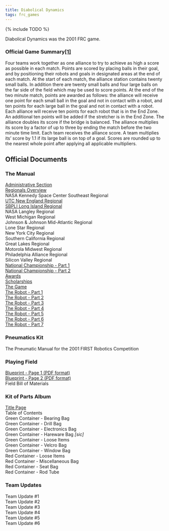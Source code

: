 ```yaml
---
title: Diabolical Dynamics
tags: frc_games
---
```

{% include TODO %}

Diabolical Dynamics was the 2001 FRC game.

### Official Game Summary[[1]](https://web.archive.org/web/20150316194933/http://www3.usfirst.org/sites/default/files/uploadedFiles/Who/FIRST_History/FRC_Game_Summaries_Photos.pdf "https://web.archive.org/web/20150316194933/http://www3.usfirst.org/sites/default/files/uploadedFiles/Who/FIRST_History/FRC_Game_Summaries_Photos.pdf")
Four teams work together as one alliance to try to achieve as high a score as possible in each match. Points are scored by placing balls in their goal, and by positioning their robots and goals in designated areas at the end of each match. At the start of each match, the alliance station contains twenty small balls. In addition there are twenty small balls and four large balls on the far side of the field which may be used to score points. At the end of the two minute match, points are awarded as follows: the alliance will receive one point for each small ball in the goal and not in contact with a robot, and ten points for each large ball in the goal and not in contact with a robot. Each alliance will receive ten points for each robot that is in the End Zone. An additional ten points will be added if the stretcher is in the End Zone. The alliance doubles its score if the bridge is balanced. The alliance multiplies its score by a factor of up to three by ending the match before the two minute time limit. Each team receives the alliance score. A team multiplies its’ score by 1.1 if its large ball is on top of a goal. Scores are rounded up to the nearest whole point after applying all applicable multipliers.


## Official Documents

### The Manual
[Administrative Section](https://drive.google.com/file/d/0By2bYoKVZHVTclhoZ2E1ZnVqM0k/view?usp=sharing "https://drive.google.com/file/d/0By2bYoKVZHVTclhoZ2E1ZnVqM0k/view?usp=sharing")  
[Regionals Overview](https://drive.google.com/file/d/0By2bYoKVZHVTdG9STWlGQmdfMU0/view?usp=sharing "https://drive.google.com/file/d/0By2bYoKVZHVTdG9STWlGQmdfMU0/view?usp=sharing")  
NASA Kennedy Space Center Southeast Regional  
[UTC New England Regional](https://drive.google.com/file/d/0By2bYoKVZHVTZHRHV3NxYk9NOGM/view?usp=sharing "https://drive.google.com/file/d/0By2bYoKVZHVTZHRHV3NxYk9NOGM/view?usp=sharing")  
[SBPLI Long Island Regional](https://drive.google.com/file/d/0By2bYoKVZHVTd3ZDSDdHdnF2ZFE/view?usp=sharing "https://drive.google.com/file/d/0By2bYoKVZHVTd3ZDSDdHdnF2ZFE/view?usp=sharing")  
NASA Langley Regional  
West Michigan Regional  
Johnson & Johnson Mid-Atlantic Regional  
Lone Star Regional  
New York City Regional  
Southern California Regional  
Great Lakes Regional  
Motorola Midwest Regional  
Philadelphia Alliance Regional  
Silicon Valley Regional  
[National Championship - Part 1](https://drive.google.com/file/d/0By2bYoKVZHVTZm5ERGtmM2Q0blU/view?usp=sharing "https://drive.google.com/file/d/0By2bYoKVZHVTZm5ERGtmM2Q0blU/view?usp=sharing")  
[National Championship - Part 2](https://drive.google.com/file/d/0By2bYoKVZHVTcjVWVnA1bjNTQXM/view?usp=sharing "https://drive.google.com/file/d/0By2bYoKVZHVTcjVWVnA1bjNTQXM/view?usp=sharing")  
[Awards](https://drive.google.com/file/d/0By2bYoKVZHVTWW5DRW5iYi1FbnM/view?usp=sharing "https://drive.google.com/file/d/0By2bYoKVZHVTWW5DRW5iYi1FbnM/view?usp=sharing")  
[Scholarships](https://web.archive.org/web/20010602235652/http://www2.usfirst.org/2k1comp/manual/scholarships.pdf "https://web.archive.org/web/20010602235652/http://www2.usfirst.org/2k1comp/manual/scholarships.pdf")  
[The Game](https://drive.google.com/file/d/0By2bYoKVZHVTZlhHLXRiY0VCTWc/view?usp=sharing "https://drive.google.com/file/d/0By2bYoKVZHVTZlhHLXRiY0VCTWc/view?usp=sharing")  
[The Robot - Part 1](https://drive.google.com/file/d/0By2bYoKVZHVTRGVWb2Z1Z1RjdEk/view?usp=sharing "https://drive.google.com/file/d/0By2bYoKVZHVTRGVWb2Z1Z1RjdEk/view?usp=sharing")  
[The Robot - Part 2](https://drive.google.com/file/d/0By2bYoKVZHVTRlVOcl9HSUtLcVE/view?usp=sharing "https://drive.google.com/file/d/0By2bYoKVZHVTRlVOcl9HSUtLcVE/view?usp=sharing")  
[The Robot - Part 3](https://drive.google.com/file/d/0By2bYoKVZHVTUVNFUFl5Y3I2OGs/view?usp=sharing "https://drive.google.com/file/d/0By2bYoKVZHVTUVNFUFl5Y3I2OGs/view?usp=sharing")  
[The Robot - Part 4](https://drive.google.com/file/d/0By2bYoKVZHVTc1h3X2lGckFrZTA/view?usp=sharing "https://drive.google.com/file/d/0By2bYoKVZHVTc1h3X2lGckFrZTA/view?usp=sharing")  
[The Robot - Part 5](https://drive.google.com/file/d/0By2bYoKVZHVTNEVOM3RONjJaWUE/view?usp=sharing "https://drive.google.com/file/d/0By2bYoKVZHVTNEVOM3RONjJaWUE/view?usp=sharing")  
[The Robot - Part 6](https://drive.google.com/file/d/0By2bYoKVZHVTb3A4YmtSLWpzTVk/view?usp=sharing "https://drive.google.com/file/d/0By2bYoKVZHVTb3A4YmtSLWpzTVk/view?usp=sharing ")  
[The Robot - Part 7](https://drive.google.com/file/d/0By2bYoKVZHVTTXdXWmtZOHhiZGs/view?usp=sharing "https://drive.google.com/file/d/0By2bYoKVZHVTTXdXWmtZOHhiZGs/view?usp=sharing")

### Pneumatics Kit
The Pneumatic Manual for the 2001 FIRST Robotics Competition

### Playing Field
[Blueprint - Page 1 (PDF format)](https://drive.google.com/file/d/0By2bYoKVZHVTOTZYZmlwVm50VVk/view?usp=sharing "https://drive.google.com/file/d/0By2bYoKVZHVTOTZYZmlwVm50VVk/view?usp=sharing")  
[Blueprint - Page 2 (PDF format)](https://drive.google.com/file/d/0By2bYoKVZHVTYThMdlE3eVNkR0U/view?usp=sharing "https://drive.google.com/file/d/0By2bYoKVZHVTYThMdlE3eVNkR0U/view?usp=sharing")  
Field Bill of Materials

### Kit of Parts Album
[Title Page](https://drive.google.com/file/d/0By2bYoKVZHVTSHdtY0RtbnZyYms/view?usp=sharing "https://drive.google.com/file/d/0By2bYoKVZHVTSHdtY0RtbnZyYms/view?usp=sharing")  
Table of Contents  
Green Container - Bearing Bag  
Green Container - Drill Bag  
Green Container - Electronics Bag  
Green Container - Hareware Bag _[sic]_  
Green Container - Loose Items  
Green Container - Velcro Bag  
Green Container - Window Bag  
Red Container - Loose Items  
Red Container - Miscellaneous Bag  
Red Container - Seat Bag  
Red Container - Rod Tube

### Team Updates
Team Update #1  
Team Update #2  
Team Update #3  
Team Update #4  
Team Update #5  
Team Update #6  
